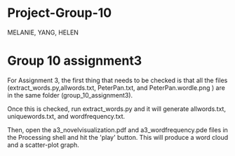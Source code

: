 # Project-Group-10
MELANIE, YANG, HELEN

# Group 10 assignment3
For Assignment 3, the first thing that needs to be checked is that all the files (extract_words.py,allwords.txt, PeterPan.txt, and PeterPan.wordle.png ) are in the same folder (group_10_assignment3).

Once this is checked, run extract_words.py and it will generate allwords.txt, uniquewords.txt, and wordfrequency.txt.

Then, open the a3_novelvisualization.pdf and a3_wordfrequency.pde files in the Processing shell and hit the 'play' button.  This will produce a word cloud and a scatter-plot graph.

